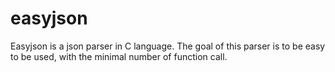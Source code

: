 # easyjson
Easyjson is a json parser in C language. The goal of this parser is to be easy to be used, with the minimal number of function call. 
